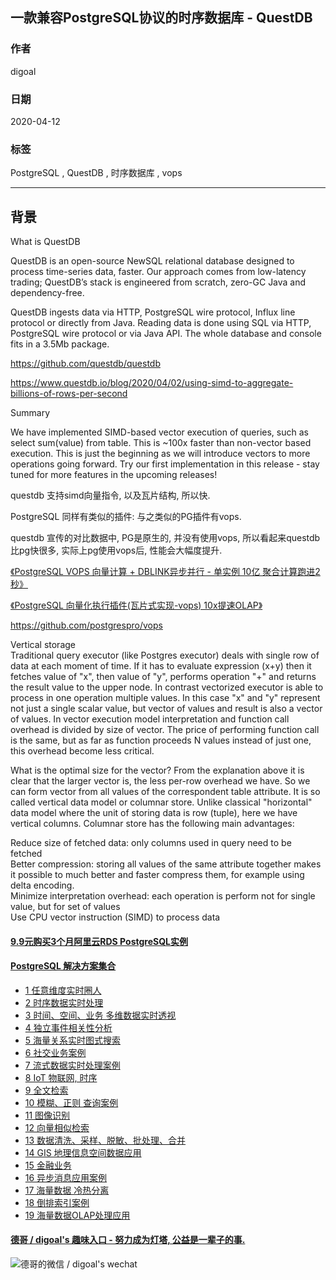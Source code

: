 ## 一款兼容PostgreSQL协议的时序数据库 - QuestDB  
          
### 作者          
digoal          
          
### 日期          
2020-04-12          
          
### 标签          
PostgreSQL , QuestDB , 时序数据库 , vops  
          
----          
          
## 背景          
What is QuestDB  
  
QuestDB is an open-source NewSQL relational database designed to process time-series data, faster. Our approach comes from low-latency trading; QuestDB’s stack is engineered from scratch, zero-GC Java and dependency-free.  
  
QuestDB ingests data via HTTP, PostgreSQL wire protocol, Influx line protocol or directly from Java. Reading data is done using SQL via HTTP, PostgreSQL wire protocol or via Java API. The whole database and console fits in a 3.5Mb package.  
  
https://github.com/questdb/questdb  
  
https://www.questdb.io/blog/2020/04/02/using-simd-to-aggregate-billions-of-rows-per-second  
  
Summary  
  
We have implemented SIMD-based vector execution of queries, such as select sum(value) from table. This is ~100x faster than non-vector based execution. This is just the beginning as we will introduce vectors to more operations going forward. Try our first implementation in this release - stay tuned for more features in the upcoming releases!  
  
questdb 支持simd向量指令, 以及瓦片结构, 所以快. 

PostgreSQL 同样有类似的插件: 与之类似的PG插件有vops.   
  
questdb 宣传的对比数据中, PG是原生的, 并没有使用vops, 所以看起来questdb比pg快很多, 实际上pg使用vops后, 性能会大幅度提升.   
  
[《PostgreSQL VOPS 向量计算 + DBLINK异步并行 - 单实例 10亿 聚合计算跑进2秒》](../201802/20180210_01.md)    
  
[《PostgreSQL 向量化执行插件(瓦片式实现-vops) 10x提速OLAP》](../201702/20170225_01.md)    
  
https://github.com/postgrespro/vops  
  
Vertical storage  
Traditional query executor (like Postgres executor) deals with single row of data at each moment of time. If it has to evaluate expression (x+y) then it fetches value of "x", then value of "y", performs operation "+" and returns the result value to the upper node. In contrast vectorized executor is able to process in one operation multiple values. In this case "x" and "y" represent not just a single scalar value, but vector of values and result is also a vector of values. In vector execution model interpretation and function call overhead is divided by size of vector. The price of performing function call is the same, but as far as function proceeds N values instead of just one, this overhead become less critical.  
  
What is the optimal size for the vector? From the explanation above it is clear that the larger vector is, the less per-row overhead we have. So we can form vector from all values of the correspondent table attribute. It is so called vertical data model or columnar store. Unlike classical "horizontal" data model where the unit of storing data is row (tuple), here we have vertical columns. Columnar store has the following main advantages:  
  
Reduce size of fetched data: only columns used in query need to be fetched  
Better compression: storing all values of the same attribute together makes it possible to much better and faster compress them, for example using delta encoding.  
Minimize interpretation overhead: each operation is perform not for single value, but for set of values  
Use CPU vector instruction (SIMD) to process data  
   
  
  
  
  
  
  
  
  
  
  
  
  
  
  
  
  
  
  
  
  
  
  
  
  
  
  
  
  
  
  
  
  
  
  
  
#### [9.9元购买3个月阿里云RDS PostgreSQL实例](https://www.aliyun.com/database/postgresqlactivity "57258f76c37864c6e6d23383d05714ea")
  
  
#### [PostgreSQL 解决方案集合](https://yq.aliyun.com/topic/118 "40cff096e9ed7122c512b35d8561d9c8")
- [1 任意维度实时圈人](https://yq.aliyun.com/topic/118 "40cff096e9ed7122c512b35d8561d9c8")
- [2 时序数据实时处理](https://yq.aliyun.com/topic/118 "40cff096e9ed7122c512b35d8561d9c8")
- [3 时间、空间、业务 多维数据实时透视](https://yq.aliyun.com/topic/118 "40cff096e9ed7122c512b35d8561d9c8")
- [4 独立事件相关性分析](https://yq.aliyun.com/topic/118 "40cff096e9ed7122c512b35d8561d9c8")
- [5 海量关系实时图式搜索](https://yq.aliyun.com/topic/118 "40cff096e9ed7122c512b35d8561d9c8")
- [6 社交业务案例](https://yq.aliyun.com/topic/118 "40cff096e9ed7122c512b35d8561d9c8")
- [7 流式数据实时处理案例](https://yq.aliyun.com/topic/118 "40cff096e9ed7122c512b35d8561d9c8")
- [8 IoT 物联网, 时序](https://yq.aliyun.com/topic/118 "40cff096e9ed7122c512b35d8561d9c8")
- [9 全文检索](https://yq.aliyun.com/topic/118 "40cff096e9ed7122c512b35d8561d9c8")
- [10 模糊、正则 查询案例](https://yq.aliyun.com/topic/118 "40cff096e9ed7122c512b35d8561d9c8")
- [11 图像识别](https://yq.aliyun.com/topic/118 "40cff096e9ed7122c512b35d8561d9c8")
- [12 向量相似检索](https://yq.aliyun.com/topic/118 "40cff096e9ed7122c512b35d8561d9c8")
- [13 数据清洗、采样、脱敏、批处理、合并](https://yq.aliyun.com/topic/118 "40cff096e9ed7122c512b35d8561d9c8")
- [14 GIS 地理信息空间数据应用](https://yq.aliyun.com/topic/118 "40cff096e9ed7122c512b35d8561d9c8")
- [15 金融业务](https://yq.aliyun.com/topic/118 "40cff096e9ed7122c512b35d8561d9c8")
- [16 异步消息应用案例](https://yq.aliyun.com/topic/118 "40cff096e9ed7122c512b35d8561d9c8")
- [17 海量数据 冷热分离](https://yq.aliyun.com/topic/118 "40cff096e9ed7122c512b35d8561d9c8")
- [18 倒排索引案例](https://yq.aliyun.com/topic/118 "40cff096e9ed7122c512b35d8561d9c8")
- [19 海量数据OLAP处理应用](https://yq.aliyun.com/topic/118 "40cff096e9ed7122c512b35d8561d9c8")
  
  
#### [德哥 / digoal's 趣味入口 - 努力成为灯塔, 公益是一辈子的事.](https://github.com/digoal/blog/blob/master/README.md "22709685feb7cab07d30f30387f0a9ae")
  
  
![德哥的微信 / digoal's wechat](../pic/digoal_weixin.jpg "f7ad92eeba24523fd47a6e1a0e691b59")
  
